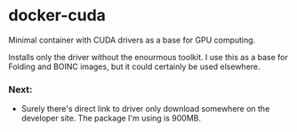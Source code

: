 docker-cuda
===========

Minimal container with CUDA drivers as a base for GPU computing.

Installs only the driver without the enourmous toolkit. I use this as a base for Folding and BOINC images, but it could certainly be used elsewhere.

### Next:

- Surely there's direct link to driver only download somewhere on the developer site. The package I'm using is 900MB.

